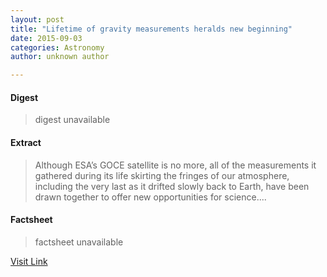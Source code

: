 ```yaml
---
layout: post
title: "Lifetime of gravity measurements heralds new beginning"
date: 2015-09-03
categories: Astronomy
author: unknown author

---
```



#### Digest
>digest unavailable

#### Extract
>Although ESA’s GOCE satellite is no more, all of the measurements it gathered during its life skirting the fringes of our atmosphere, including the very last as it drifted slowly back to Earth, have been drawn together to offer new opportunities for science....

#### Factsheet
>factsheet unavailable

[Visit Link](http://www.esa.int/Our_Activities/Observing_the_Earth/GOCE/Lifetime_of_gravity_measurements_heralds_new_beginning)


